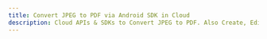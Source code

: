 ---title: Convert JPEG to PDF via Android SDK in Clouddescription: Cloud APIs & SDKs to Convert JPEG to PDF. Also Create, Edit & Render Microsoft Word & OpenOffice documents in the Cloud.---